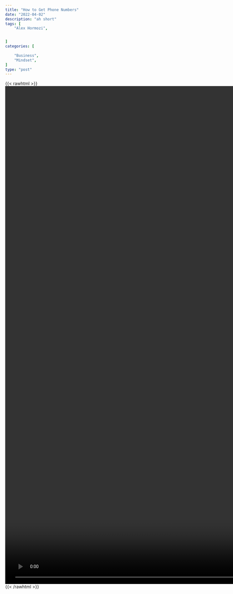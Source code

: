 ```yaml
---
title: "How to Get Phone Numbers"
date: "2022-04-02"
description: "ah short"
tags: [
    "Alex Hormozi",


]
categories: [
    
    "Business",
    "Mindset",
]
type: "post"
---
```

{{< rawhtml >}}
    <video style="height:40vh;width:auto" overflow="hidden" controls>
        <source src="https://clips.dev00ps.com/Alex%20Hormozi/How%20to%20Get%20ANYONE39S%20Phone%20Number.mp4" type="video/mp4"> 
    </video>
{{< /rawhtml >}}